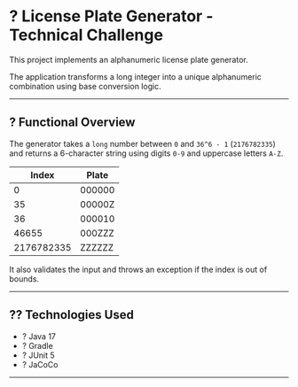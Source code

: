 # ? License Plate Generator - Technical Challenge

This project implements an alphanumeric license plate generator.

The application transforms a long integer into a unique alphanumeric combination using base conversion logic.

---

## ? Functional Overview

The generator takes a `long` number between `0` and `36^6 - 1` (`2176782335`) and returns a 6-character string using digits `0-9` and uppercase letters `A-Z`.

| Index        | Plate   |
|--------------|---------|
| 0            | 000000  |
| 35           | 00000Z  |
| 36           | 000010  |
| 46655        | 000ZZZ  |
| 2176782335   | ZZZZZZ  |

It also validates the input and throws an exception if the index is out of bounds.

---

## ?? Technologies Used

- ? Java 17
- ? Gradle
- ? JUnit 5
- ? JaCoCo

---
